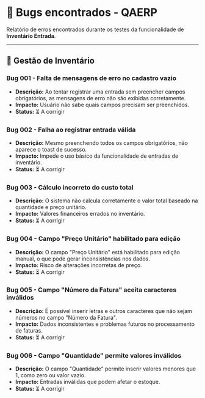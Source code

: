 # 🐞 Bugs encontrados - QAERP

Relatório de erros encontrados durante os testes da funcionalidade de **Inventário Entrada**.

---

## 🧾 Gestão de Inventário

### Bug 001 - Falta de mensagens de erro no cadastro vazio
- **Descrição:** Ao tentar registrar uma entrada sem preencher campos obrigatórios, as mensagens de erro não são exibidas corretamente.
- **Impacto:** Usuário não sabe quais campos precisam ser preenchidos.
- **Status:** ⏳ A corrigir

### Bug 002 - Falha ao registrar entrada válida
- **Descrição:** Mesmo preenchendo todos os campos obrigatórios, não aparece o toast de sucesso.
- **Impacto:** Impede o uso básico da funcionalidade de entradas de inventário.
- **Status:** ⏳ A corrigir

### Bug 003 - Cálculo incorreto do custo total
- **Descrição:** O sistema não calcula corretamente o valor total baseado na quantidade e preço unitário.
- **Impacto:** Valores financeiros errados no inventário.
- **Status:** ⏳ A corrigir

### Bug 004 - Campo "Preço Unitário" habilitado para edição
- **Descrição:** O campo "Preço Unitário" está habilitado para edição manual, o que pode gerar inconsistências nos dados.
- **Impacto:** Risco de alterações incorretas de preço.
- **Status:** ⏳ A corrigir

### Bug 005 - Campo "Número da Fatura" aceita caracteres inválidos
- **Descrição:** É possível inserir letras e outros caracteres que não sejam números no campo "Número da Fatura".
- **Impacto:** Dados inconsistentes e problemas futuros no processamento de faturas.
- **Status:** ⏳ A corrigir

### Bug 006 - Campo "Quantidade" permite valores inválidos
- **Descrição:** O campo "Quantidade" permite inserir valores menores que 1, como zero ou valor vazio.
- **Impacto:** Entradas inválidas que podem afetar o estoque.
- **Status:** ⏳ A corrigir
